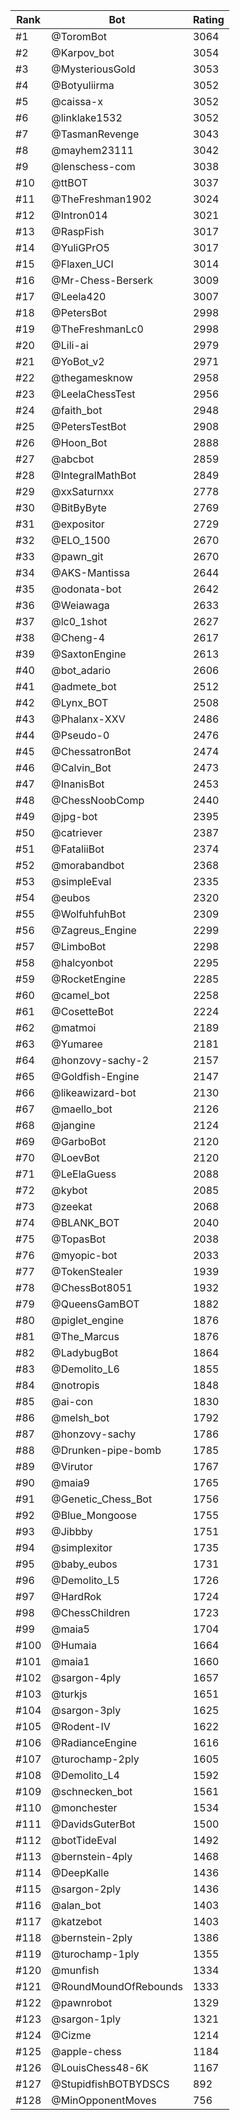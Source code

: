 Rank|Bot|Rating
---|---|---
#1|@ToromBot|3064
#2|@Karpov_bot|3054
#3|@MysteriousGold|3053
#4|@Botyuliirma|3052
#5|@caissa-x|3052
#6|@linklake1532|3052
#7|@TasmanRevenge|3043
#8|@mayhem23111|3042
#9|@lenschess-com|3038
#10|@ttBOT|3037
#11|@TheFreshman1902|3024
#12|@Intron014|3021
#13|@RaspFish|3017
#14|@YuliGPrO5|3017
#15|@Flaxen_UCI|3014
#16|@Mr-Chess-Berserk|3009
#17|@Leela420|3007
#18|@PetersBot|2998
#19|@TheFreshmanLc0|2998
#20|@Lili-ai|2979
#21|@YoBot_v2|2971
#22|@thegamesknow|2958
#23|@LeelaChessTest|2956
#24|@faith_bot|2948
#25|@PetersTestBot|2908
#26|@Hoon_Bot|2888
#27|@abcbot|2859
#28|@IntegralMathBot|2849
#29|@xxSaturnxx|2778
#30|@BitByByte|2769
#31|@expositor|2729
#32|@ELO_1500|2670
#33|@pawn_git|2670
#34|@AKS-Mantissa|2644
#35|@odonata-bot|2642
#36|@Weiawaga|2633
#37|@lc0_1shot|2627
#38|@Cheng-4|2617
#39|@SaxtonEngine|2613
#40|@bot_adario|2606
#41|@admete_bot|2512
#42|@Lynx_BOT|2508
#43|@Phalanx-XXV|2486
#44|@Pseudo-0|2476
#45|@ChessatronBot|2474
#46|@Calvin_Bot|2473
#47|@InanisBot|2453
#48|@ChessNoobComp|2440
#49|@jpg-bot|2395
#50|@catriever|2387
#51|@FataliiBot|2374
#52|@morabandbot|2368
#53|@simpleEval|2335
#54|@eubos|2320
#55|@WolfuhfuhBot|2309
#56|@Zagreus_Engine|2299
#57|@LimboBot|2298
#58|@halcyonbot|2295
#59|@RocketEngine|2285
#60|@camel_bot|2258
#61|@CosetteBot|2224
#62|@matmoi|2189
#63|@Yumaree|2181
#64|@honzovy-sachy-2|2157
#65|@Goldfish-Engine|2147
#66|@likeawizard-bot|2130
#67|@maello_bot|2126
#68|@jangine|2124
#69|@GarboBot|2120
#70|@LoevBot|2120
#71|@LeElaGuess|2088
#72|@kybot|2085
#73|@zeekat|2068
#74|@BLANK_BOT|2040
#75|@TopasBot|2038
#76|@myopic-bot|2033
#77|@TokenStealer|1939
#78|@ChessBot8051|1932
#79|@QueensGamBOT|1882
#80|@piglet_engine|1876
#81|@The_Marcus|1876
#82|@LadybugBot|1864
#83|@Demolito_L6|1855
#84|@notropis|1848
#85|@ai-con|1830
#86|@melsh_bot|1792
#87|@honzovy-sachy|1786
#88|@Drunken-pipe-bomb|1785
#89|@Virutor|1767
#90|@maia9|1765
#91|@Genetic_Chess_Bot|1756
#92|@Blue_Mongoose|1755
#93|@Jibbby|1751
#94|@simplexitor|1735
#95|@baby_eubos|1731
#96|@Demolito_L5|1726
#97|@HardRok|1724
#98|@ChessChildren|1723
#99|@maia5|1704
#100|@Humaia|1664
#101|@maia1|1660
#102|@sargon-4ply|1657
#103|@turkjs|1651
#104|@sargon-3ply|1625
#105|@Rodent-IV|1622
#106|@RadianceEngine|1616
#107|@turochamp-2ply|1605
#108|@Demolito_L4|1592
#109|@schnecken_bot|1561
#110|@monchester|1534
#111|@DavidsGuterBot|1500
#112|@botTideEval|1492
#113|@bernstein-4ply|1468
#114|@DeepKalle|1436
#115|@sargon-2ply|1436
#116|@alan_bot|1403
#117|@katzebot|1403
#118|@bernstein-2ply|1386
#119|@turochamp-1ply|1355
#120|@munfish|1334
#121|@RoundMoundOfRebounds|1333
#122|@pawnrobot|1329
#123|@sargon-1ply|1321
#124|@Cizme|1214
#125|@apple-chess|1184
#126|@LouisChess48-6K|1167
#127|@StupidfishBOTBYDSCS|892
#128|@MinOpponentMoves|756
